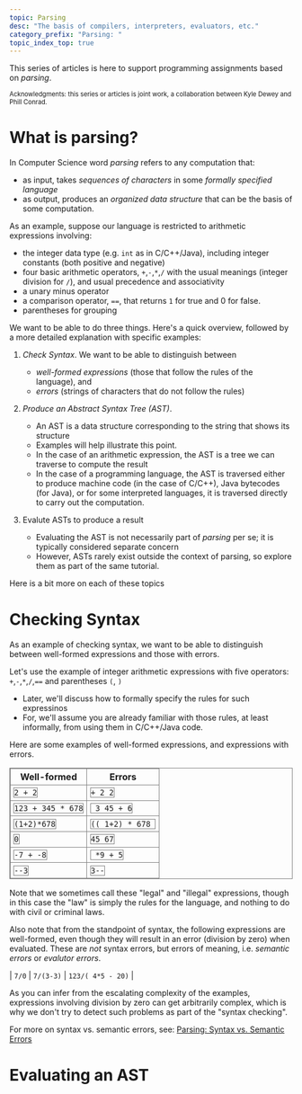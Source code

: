 ```yaml
---
topic: Parsing
desc: "The basis of compilers, interpreters, evaluators, etc."
category_prefix: "Parsing: "
topic_index_top: true
---
```


<div style="display:none;">https://ucsb-cs56-pconrad.github.io/topics/parsing/</div>

This series of articles is here to support programming assignments based on *parsing*.

<p style="font-size:80%;">
Acknowledgments: this series or articles is joint work, a collaboration between Kyle Dewey and Phill Conrad.
</p>

# What is parsing?

In Computer Science word *parsing* refers to any computation that:
* as input, takes *sequences of characters* in some *formally specified language*
* as output, produces an *organized data structure* that can be the basis of some computation.

As an example, suppose our language is restricted to arithmetic expressions involving:

* the integer data type (e.g. `int` as in C/C++/Java), including integer constants (both positive and negative)
* four basic arithmetic operators, `+`,`-`,`*`,`/` with the usual meanings (integer division for `/`), and usual precedence and associativity
* a unary minus operator
* a comparison operator, `==`, that returns `1` for true and 0 for false.
* parentheses for grouping

We want to be able to do three things.  Here's a quick overview, followed by a more detailed explanation with
specific examples:

1. *Check Syntax*.  We want to be able to distinguish between
    * *well-formed expressions* (those that follow the rules of the language), and
    * *errors* (strings of characters that do not follow the rules)
    
2. *Produce an Abstract Syntax Tree (AST)*.   
    * An AST is a data structure corresponding to the string that shows its structure
    * Examples will help illustrate this point.
    * In the case of an arithmetic expression, the AST is a tree we can traverse to compute the result
    * In the case of a programming language, the AST is traversed either to produce machine code (in the case of C/C++), 
        Java bytecodes (for Java), or for some interpreted languages, it is traversed directly to carry out the computation.
    
3. Evalute ASTs to produce a result
    * Evaluating the AST is not necessarily part of *parsing* per se; it is typically considered separate concern
    * However, ASTs rarely exist outside the context of parsing, so explore them as part of the same tutorial.

Here is a bit more on each of these topics

# Checking Syntax

As an example of checking syntax, we want to be able to distinguish between well-formed expressions and those with errors.

Let's use the example of integer arithmetic expressions with five operators: `+`,`-`,`*`,`/`,`==` and parentheses `(`, `)`
* Later, we'll discuss how to formally specify the rules for such expressinos
* For, we'll assume you are already familiar with those rules, at least informally, from using them in C/C++/Java code.

Here are some examples of well-formed expressions, and expressions with errors.   

<style>
div.table-with-borders table { border-collapse: collapse; border: 1px solid grey; }
div.table-with-borders table * { border-collapse: collapse; border: 1px solid grey; }
div.table-with-borders table * td { padding: 4pt; }
</style>
<div class="table-with-borders">

| Well-formed | Errors |
|-------------|--------|
| `2 + 2`     | `+ 2 2`  |
| `123 + 345 * 678`     | ` 3 45 + 6`  |
| `(1+2)*678`     | `(( 1+2) * 678 `  |
| `0`             | `45 67`  |
| `-7 + -8`       | ` *9 + 5` |
| `--3`           | `3--`     |

</div>

Note that we sometimes call these "legal" and "illegal" expressions, though in this case the "law" is simply the rules for the language, and nothing to do with civil or criminal laws.

Also note that from the standpoint of syntax, the following expressions are well-formed, even though they will result in an error (division by zero) when evaluated.  These are *not* syntax errors, but errors of meaning, i.e. *semantic errors* or *evalutor errors*.  

| `7/0` | `7/(3-3)` | `123/( 4*5 - 20)` |

As you can infer from the escalating complexity of the examples, expressions involving division by zero can get arbitrarily complex, which is why we don't try to detect such problems as part of the "syntax checking".   

For more on syntax vs. semantic errors, see: [Parsing: Syntax vs. Semantic Errors](/topics/parsing_syntax_vs_semantic_errors/)

# Evaluating an AST

